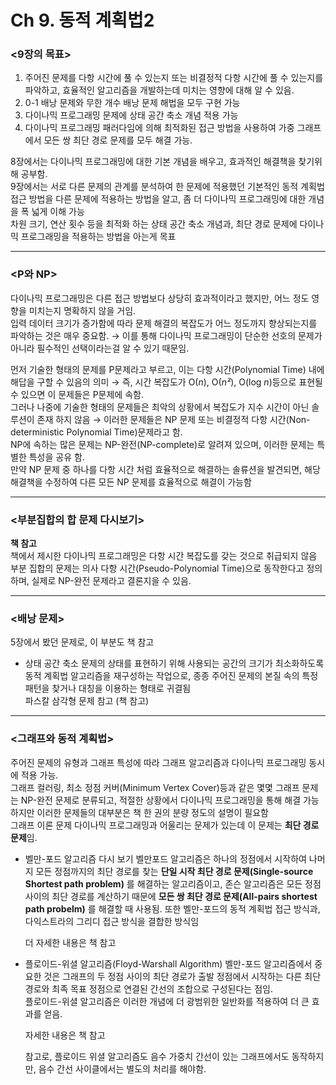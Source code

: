 # Ch 9. 동적 계획법2

### <9장의 목표>
  1. 주어진 문제를 다항 시간에 풀 수 있는지 또는 비결정적 다항 시간에 풀 수 있는지를 파악하고, 효율적인 알고리즘을 개발하는데 미치는 영향에 대해 알 수 있음.
  2. 0-1 배낭 문제와 무한 개수 배낭 문제 해법을 모두 구현 가능
  3. 다이나믹 프로그래밍 문제에 상태 공간 축소 개념 적용 가능
  4. 다이나믹 프로그래밍 패러다임에 의해 최적화된 접근 방법을 사용하여 가중 그래프에서 모든 쌍 최단 경로 문제를 모두 해결 가능.

8장에서는 다이나믹 프로그래밍에 대한 기본 개념을 배우고, 효과적인 해결책을 찾기위해 공부함. <br>
9장에서는 서로 다른 문제의 관계를 분석하여 한 문제에 적용했던 기본적인 동적 계획법 접근 방법을 다른 문제에 적용하는 방법을 알고, 좀 더 다이나믹 프로그래밍에 대한 개념을 폭 넓게 이해 가능 <br>
차원 크기, 연산 횟수 등을 최적화 하는 상태 공간 축소 개념과, 최단 경로 문제에 다이나믹 프로그래밍을 적용하는 방법을 아는게 목표 

------------------------------------------------------------------------------------

### <P와 NP>
 다이나믹 프로그래밍은 다른 접근 방법보다 상당히 효과적이라고 했지만, 어느 정도 영향을 미치는지 명확하지 않을 거임. <br>
 입력 데이터 크기가 증가함에 따라 문제 해결의 복잡도가 어느 정도까지 향상되는지를 파악하는 것은 매우 중요함. → 이를 통해 다이나믹 프로그래밍이 단순한 선호의 문제가 아니라 필수적인 선택이라는걸 알 수 있기 때문임. 

 먼저 기술한 형태의 문제를 P문제라고 부르고, 이는 다항 시간(Polynomial Time) 내에 해답을 구할 수 있음의 의미 → 즉, 시간 복잡도가 O(*n*), O(*n²*), O(log *n*)등으로 표현될 수 있으면 이 문제들은 P문제에 속함.  <br>
 그러나 나중에 기술한 형태의 문제들은 최악의 상황에서 복잡도가 지수 시간이 아닌 솔루션이 존재 하지 않음 → 이러한 문제들은 NP 문제 또는 비결정적 다항 시간(Non-deterministic Polynomial Time)문제라고 함. <br>
 NP에 속하는 많은 문제는 NP-완전(NP-complete)로 알려져 있으며, 이러한 문제는 특별한 특성을 공유 함. <br>
 만약 NP 문제 중 하나를 다항 시간 처럼 효율적으로 해결하는 솔류션을 발견되면, 해당 해결책을 수정하여 다른 모든 NP 문제를 효율적으로 해결이 가능함

 -------------------------------------------------------------------------------------------------

 ### <부분집합의 합 문제 다시보기> 
 **책 참고** <br> 
 책에서 제시한 다이나믹 프로그래밍은 다항 시간 복잡도를 갖는 것으로 취급되지 않음 <br>
 부분 집합의 문제는 의사 다항 시간(Pseudo-Polynomial Time)으로 동작한다고 정의하며, 실제로 NP-완전 문제라고 결론지을 수 있음. 

 --------------------------------------------------------------------------------------

### <배낭 문제>
5장에서 봤던 문제로, 이 부분도 책 참고
 
  - 상태 공간 축소
    문제의 상태를 표현하기 위해 사용되는 공간의 크기가 최소화하도록 동적 계획법 알고리즘을 재구성하는 작업으로, 종종 주어진 문제의 본질 속의 특정 패턴을 찾거나 대칭을 이용하는 형태로 귀결됨 <br>
    파스칼 삼각형 문제 참고 (책 참고)
    
 --------------------------------------------------------------------------------------

 ### <그래프와 동적 계획법>
주어진 문제의 유형과 그래프 특성에 따라 그래프 알고리즘과 다이나믹 프로그래밍 동시에 적용 가능. <br>
그래프 컬러링, 최소 정점 커버(Minimum Vertex Cover)등과 같은 몇몇 그래프 문제는 NP-완전 문제로 분류되고, 적절한 상황에서 다이나믹 프로그래밍을 통해 해결 가능 하지만 이러한 문제들의 대부분은 책 한 권의 분량 정도의 설명이 필요함 <br>
그래프 이론 문제 다이나믹 프로그래밍과 어울리는 문제가 있는데 이 문제는 **최단 경로 문제**임. 

  - 벨만-포드 알고리즘 다시 보기
    벨만포드 알고리즘은 하나의 정점에서 시작하여 나머지 모든 정점까지의 최단 경로를 찾는 **단일 시작 최단 경로 문제(Single-source Shortest path problem)** 를 해결하는 알고리즘이고, 존슨 알고리즘은 모든 정점 사이의 최단 경로를 계산하기 때문에 **모든 쌍 최단 경로 문제(All-pairs shortest path probelm)** 를 해결할 때 사용됨. 또한 벨만-포드의 동적 계획법 접근 방식과, 다익스트라의 그리디 접근 방식을 결합한 방식임

    더 자세한 내용은 책 참고

  - 플로이드-위셜 알고리즘(Floyd-Warshall Algorithm)
    벨만-포드 알고리즘에서 중요한 것은 그래프의 두 정점 사이의 최단 경로가 출발 정점에서 시작하는 다른 최단 경로와 최족 목표 정점으로 연결된 간선의 조합으로 구성된다는 점임. <br>
    플로이드-위셜 알고리즘은  이러한 개념에 더 광범위한 일반화를 적용하여 더 큰 효과를 얻음. <br>

    자세한 내용은 책 참고

    참고로, 플로이드 위셜 알고리즘도 음수 가중치 간선이 있는 그래프에서도 동작하지만, 음수 간선 사이클에서는 별도의 처리를 해야함.

    
    

